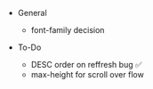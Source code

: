 - General

  - font-family decision

- To-Do
  - DESC order on reffresh bug ✅
  - max-height for scroll over flow
